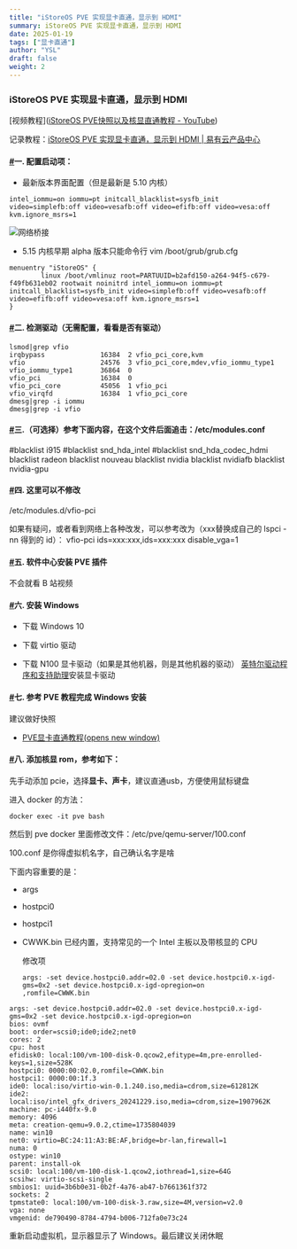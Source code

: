 ```yaml
---
title: "iStoreOS PVE 实现显卡直通，显示到 HDMI"
summary: iStoreOS PVE 实现显卡直通，显示到 HDMI
date: 2025-01-19
tags: ["显卡直通"]
author: "YSL"
draft: false
weight: 2
---
```


### iStoreOS PVE 实现显卡直通，显示到 HDMI

[视频教程]([iStoreOS PVE快照以及核显直通教程 - YouTube](https://www.youtube.com/watch?v=hQvrAqeqzf8&t=632s))

记录教程：[iStoreOS PVE 实现显卡直通，显示到 HDMI | 易有云产品中心](https://doc.linkease.com/zh/guide/istore/software/pve-vfio.html)

#### [#](https://doc.linkease.com/zh/guide/istore/software/pve-vfio.html#一-配置启动项)一. 配置启动项：

- 最新版本界面配置（但是最新是 5.10 内核）

```text
intel_iommu=on iommu=pt initcall_blacklist=sysfb_init video=simplefb:off video=vesafb:off video=efifb:off video=vesa:off kvm.ignore_msrs=1
```

![网络桥接](https://doc.linkease.com/assets/img/enable-iommu.4382b3f4.jpg)

- 5.15 内核早期 alpha 版本只能命令行 vim /boot/grub/grub.cfg

```text
menuentry "iStoreOS" {
        linux /boot/vmlinuz root=PARTUUID=b2afd150-a264-94f5-c679-f49fb631eb02 rootwait noinitrd intel_iommu=on iommu=pt initcall_blacklist=sysfb_init video=simplefb:off video=vesafb:off video=efifb:off video=vesa:off kvm.ignore_msrs=1
}
```

#### [#](https://doc.linkease.com/zh/guide/istore/software/pve-vfio.html#二-检测驱动-无需配置-看看是否有驱动)二. 检测驱动（无需配置，看看是否有驱动）

```text
lsmod|grep vfio
irqbypass              16384  2 vfio_pci_core,kvm
vfio                   24576  3 vfio_pci_core,mdev,vfio_iommu_type1
vfio_iommu_type1       36864  0
vfio_pci               16384  0
vfio_pci_core          45056  1 vfio_pci
vfio_virqfd            16384  1 vfio_pci_core
dmesg|grep -i iommu
dmesg|grep -i vfio
```

#### [#](https://doc.linkease.com/zh/guide/istore/software/pve-vfio.html#三-可选择-参考下面内容-在这个文件后面追击-etc-modules-conf)三.（可选择）参考下面内容，在这个文件后面追击：/etc/modules.conf

\#blacklist i915 #blacklist snd_hda_intel #blacklist snd_hda_codec_hdmi blacklist radeon blacklist nouveau blacklist nvidia blacklist nvidiafb blacklist nvidia-gpu

#### [#](https://doc.linkease.com/zh/guide/istore/software/pve-vfio.html#四-这里可以不修改)四. 这里可以不修改

/etc/modules.d/vfio-pci

如果有疑问，或者看到网络上各种改发，可以参考改为（xxx替换成自己的 lspci -nn 得到的 id）： vfio-pci ids=xxx:xxx,ids=xxx:xxx disable_vga=1

#### [#](https://doc.linkease.com/zh/guide/istore/software/pve-vfio.html#五-软件中心安装-pve-插件)五. 软件中心安装 PVE 插件

不会就看 B 站视频

#### [#](https://doc.linkease.com/zh/guide/istore/software/pve-vfio.html#六-安装-windows)六. 安装 Windows

- 下载 Windows 10

- 下载 virtio 驱动

- 下载 N100 显卡驱动（如果是其他机器，则是其他机器的驱动）
[英特尔驱动程序和支持助理](https://www.intel.cn/content/www/cn/zh/support/detect.htm)安装显卡驱动




#### [#](https://doc.linkease.com/zh/guide/istore/software/pve-vfio.html#七-参考-pve-教程完成-windows-安装)七. 参考 PVE 教程完成 Windows 安装

建议做好快照

- [PVE显卡直通教程(opens new window)](https://3os.org/infrastructure/proxmox/windows-vm-configuration/)

#### [#](https://doc.linkease.com/zh/guide/istore/software/pve-vfio.html#八-添加核显-rom-参考如下)八. 添加核显 rom，参考如下：

先手动添加 pcie，选择**显卡、声卡**，建议直通usb，方便使用鼠标键盘

进入 docker 的方法：

```text
docker exec -it pve bash
```

然后到 pve docker 里面修改文件：/etc/pve/qemu-server/100.conf

100.conf 是你得虚拟机名字，自己确认名字是啥

下面内容重要的是：

- args

- hostpci0

- hostpci1

- CWWK.bin 已经内置，支持常见的一个 Intel 主板以及带核显的 CPU

  修改项

  ```
  args: -set device.hostpci0.addr=02.0 -set device.hostpci0.x-igd-gms=0x2 -set device.hostpci0.x-igd-opregion=on
  ,romfile=CWWK.bin
  ```

  

```text
args: -set device.hostpci0.addr=02.0 -set device.hostpci0.x-igd-gms=0x2 -set device.hostpci0.x-igd-opregion=on
bios: ovmf
boot: order=scsi0;ide0;ide2;net0
cores: 2
cpu: host
efidisk0: local:100/vm-100-disk-0.qcow2,efitype=4m,pre-enrolled-keys=1,size=528K
hostpci0: 0000:00:02.0,romfile=CWWK.bin
hostpci1: 0000:00:1f.3
ide0: local:iso/virtio-win-0.1.240.iso,media=cdrom,size=612812K
ide2: local:iso/intel_gfx_drivers_20241229.iso,media=cdrom,size=1907962K
machine: pc-i440fx-9.0
memory: 4096
meta: creation-qemu=9.0.2,ctime=1735804039
name: win10
net0: virtio=BC:24:11:A3:BE:AF,bridge=br-lan,firewall=1
numa: 0
ostype: win10
parent: install-ok
scsi0: local:100/vm-100-disk-1.qcow2,iothread=1,size=64G
scsihw: virtio-scsi-single
smbios1: uuid=3b6b0e31-0b2f-4a76-ab47-b7661361f372
sockets: 2
tpmstate0: local:100/vm-100-disk-3.raw,size=4M,version=v2.0
vga: none
vmgenid: de790490-8784-4794-b006-712fa0e73c24
```

重新启动虚拟机，显示器显示了 Windows。最后建议关闭休眠

